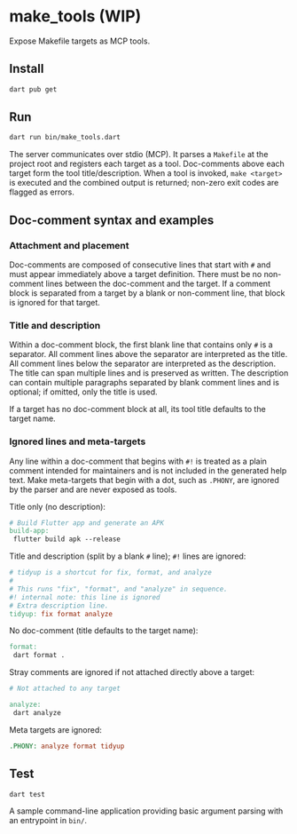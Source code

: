 # make_tools (WIP)

Expose Makefile targets as MCP tools.

## Install

```bash
dart pub get
```

## Run

```bash
dart run bin/make_tools.dart
```

The server communicates over stdio (MCP). It parses a `Makefile` at the project root and registers each target as a tool. Doc-comments above each target form the tool title/description. When a tool is invoked, `make <target>` is executed and the combined output is returned; non-zero exit codes are flagged as errors.

## Doc-comment syntax and examples

### Attachment and placement

Doc-comments are composed of consecutive lines that start with `#` and must appear immediately above a target definition. There must be no non-comment lines between the doc-comment and the target. If a comment block is separated from a target by a blank or non-comment line, that block is ignored for that target.

### Title and description

Within a doc-comment block, the first blank line that contains only `#` is a separator. All comment lines above the separator are interpreted as the title. All comment lines below the separator are interpreted as the description. The title can span multiple lines and is preserved as written. The description can contain multiple paragraphs separated by blank comment lines and is optional; if omitted, only the title is used.

If a target has no doc-comment block at all, its tool title defaults to the target name.

### Ignored lines and meta-targets

Any line within a doc-comment that begins with `#!` is treated as a plain comment intended for maintainers and is not included in the generated help text. Make meta-targets that begin with a dot, such as `.PHONY`, are ignored by the parser and are never exposed as tools.

Title only (no description):

```makefile
# Build Flutter app and generate an APK
build-app:
 flutter build apk --release
```

Title and description (split by a blank `#` line); `#!` lines are ignored:

```makefile
# tidyup is a shortcut for fix, format, and analyze
#
# This runs "fix", "format", and "analyze" in sequence.
#! internal note: this line is ignored
# Extra description line.
tidyup: fix format analyze
```

No doc-comment (title defaults to the target name):

```makefile
format:
 dart format .
```

Stray comments are ignored if not attached directly above a target:

```makefile
# Not attached to any target

analyze:
 dart analyze
```

Meta targets are ignored:

```makefile
.PHONY: analyze format tidyup
```

## Test

```bash
dart test
```

A sample command-line application providing basic argument parsing with an entrypoint in `bin/`.
